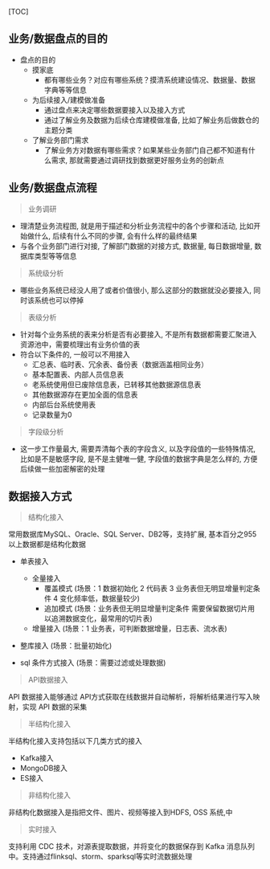 [TOC]

<!-- toc -->
## 业务/数据盘点的目的

* 盘点的目的
    * 摸家底
        * 都有哪些业务？对应有哪些系统？摸清系统建设情况、数据量、数据字典等等信息
    * 为后续接入/建模做准备
        * 通过盘点来决定哪些数据要接入以及接入方式
        * 通过了解业务及数据为后续仓库建模做准备, 比如了解业务后做数仓的主题分类
    * 了解业务部门需求
        * 了解业务方对数据有哪些需求？如果某些业务部门自己都不知道有什么需求, 那就需要通过调研找到数据更好服务业务的创新点

## 业务/数据盘点流程

> 业务调研

* 理清楚业务流程图, 就是用于描述和分析业务流程中的各个步骤和活动, 比如开始做什么, 后续有什么不同的步骤, 会有什么样的最终结果
* 与各个业务部门进行对接, 了解部门数据的对接方式, 数据量, 每日数据增量, 数据库类型等等信息
  
> 系统级分析
  
* 哪些业务系统已经没人用了或者价值很小, 那么这部分的数据就没必要接入, 同时该系统也可以停掉
  
> 表级分析
  
* 针对每个业务系统的表来分析是否有必要接入, 不是所有数据都需要汇聚进入资源池中，需要梳理出有业务价值的表
* 符合以下条件的, 一般可以不用接入
  * 汇总表、临时表、冗余表、备份表（数据涵盖相同业务）
  * 基本配置表、内部人员信息表
  * 老系统使用但已废除信息表，已转移其他数据源信息表
  * 其他数据源存在更加全面的信息表
  * 内部后台系统使用表
  * 记录数量为0
    
> 字段级分析
  
* 这一步工作量最大, 需要弄清每个表的字段含义, 以及字段值的一些特殊情况, 比如是不是敏感字段, 是不是主健唯一健, 字段值的数据字典是怎么样的, 方便后续做一些加密解密的处理

        
## 数据接入方式

> 结构化接入

常用数据库MySQL、Oracle、SQL Server、DB2等，支持扩展, 基本百分之955以上数据都是结构化数据

* 单表接入
    * 全量接入
        * 覆盖模式 (场景：1 数据初始化 2 代码表 3 业务表但无明显增量判定条件 4 变化频率低，数据量较少)
        * 追加模式 (场景：业务表但无明显增量判定条件 需要保留数据切片用以追溯数据变化，最常用的切片表)
    * 增量接入 (场景：1 业务表，可判断数据增量，日志表、流水表)
* 整库接入 (场景：批量初始化)

* sql 条件方式接入 (场景：需要过滤或处理数据)

> API数据接入

API 数据接入能够通过 API方式获取在线数据并自动解析，将解析结果进行写入映射，实现 API 数据的采集

> 半结构化接入

半结构化接入支持包括以下几类方式的接入
* Kafka接入
* MongoDB接入
* ES接入

> 非结构化接入

非结构化数据接入是指把文件、图片、视频等接入到HDFS, OSS 系统,中

> 实时接入

支持利用 CDC 技术，对源表提取数据，并将变化的数据保存到 Kafka 消息队列中。支持通过flinksql、storm、sparksql等实时流数据处理

<!-- tocstop -->